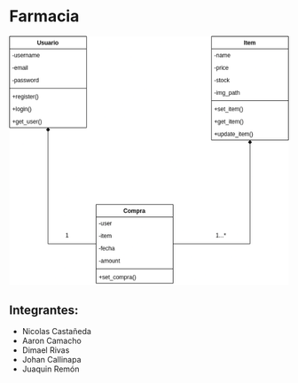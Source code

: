 # Farmacia
![Diagrama de clases](diagrama.png)

## Integrantes:
* Nicolas Castañeda
* Aaron Camacho
* Dimael Rivas
* Johan Callinapa
* Juaquin Remón
